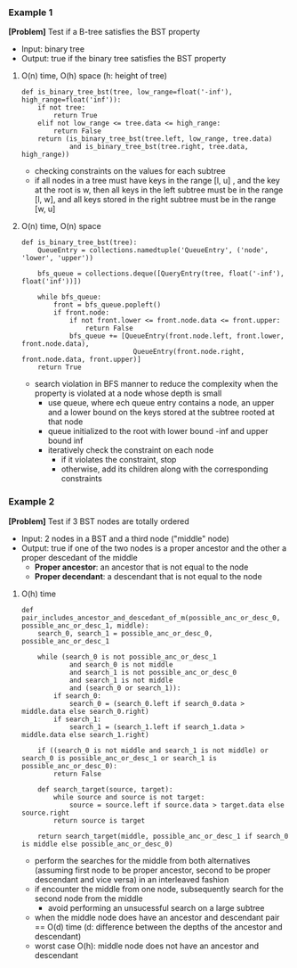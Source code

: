 ### Example 1
**[Problem]** Test if a B-tree satisfies the BST property
- Input: binary tree
- Output: true if the binary tree satisfies the BST property

1. O(n) time, O(h) space (h: height of tree)
    ```
    def is_binary_tree_bst(tree, low_range=float('-inf'), high_range=float('inf')):
        if not tree:
            return True
        elif not low_range <= tree.data <= high_range:
            return False
        return (is_binary_tree_bst(tree.left, low_range, tree.data) 
                and is_binary_tree_bst(tree.right, tree.data, high_range))
    ```
    - checking constraints on the values for each subtree
    - if all nodes in a tree must have keys in the range [l, u] , and the key at the root is w, then all keys in the left subtree must be in the range [l, w], and all keys stored in the right subtree must be in the range [w, u]


2. O(n) time, O(n) space
    ```
    def is_binary_tree_bst(tree):
        QueueEntry = collections.namedtuple('QueueEntry', ('node', 'lower', 'upper'))

        bfs_queue = collections.deque([QueryEntry(tree, float('-inf'), float('inf'))])

        while bfs_queue:
            front = bfs_queue.popleft()
            if front.node:
                if not front.lower <= front.node.data <= front.upper:
                    return False
                bfs_queue += [QueueEntry(front.node.left, front.lower, front.node.data),
                                QueueEntry(front.node.right, front.node.data, front.upper)]
        return True
    ```
    - search violation in BFS manner to reduce the complexity when the property is violated at a node whose depth is small
        + use queue, where ech queue entry contains a node, an upper and a lower bound on the keys stored at the subtree rooted at that node
        + queue initialized to the root with lower bound -inf and upper bound inf
        + iteratively check the constraint on each node
            - if it violates the constraint, stop
            - otherwise, add its children along with the corresponding constraints

### Example 2
**[Problem]** Test if 3 BST nodes are totally ordered
- Input: 2 nodes in a BST and a third node ("middle" node)
- Output: true if one of the two nodes is a proper ancestor and the other a proper descedant of the middle
    + **Proper ancestor**: an ancestor that is not equal to the node
    + **Proper decendant**: a descendant that is not equal to the node

1. O(h) time
    ```
    def pair_includes_ancestor_and_descedant_of_m(possible_anc_or_desc_0, possible_anc_or_desc_1, middle):
        search_0, search_1 = possible_anc_or_desc_0, possible_anc_or_desc_1

        while (search_0 is not possible_anc_or_desc_1 
                and search_0 is not middle 
                and search_1 is not possible_anc_or_desc_0 
                and search_1 is not middle
                and (search_0 or search_1)):
            if search_0:
                search_0 = (search_0.left if search_0.data > middle.data else search_0.right)
            if search_1:
                search_1 = (search_1.left if search_1.data > middle.data else search_1.right)
        
        if ((search_0 is not middle and search_1 is not middle) or search_0 is possible_anc_or_desc_1 or search_1 is possible_anc_or_desc_0):
            return False
        
        def search_target(source, target):
            while source and source is not target:
                source = source.left if source.data > target.data else source.right
            return source is target
        
        return search_target(middle, possible_anc_or_desc_1 if search_0 is middle else possible_anc_or_desc_0)
    ```
    - perform the searches for the middle from both alternatives (assuming first node to be proper ancestor, second to be proper descendant and vice versa) in an interleaved fashion
    - if encounter the middle from one node, subsequently search for the second node from the middle
        + avoid performing an unsucessful search on a large subtree
    - when the middle node does have an ancestor and descendant pair == O(d) time (d: difference between the depths of the ancestor and descendant)
    - worst case O(h): middle node does not have an ancestor and descendant 

